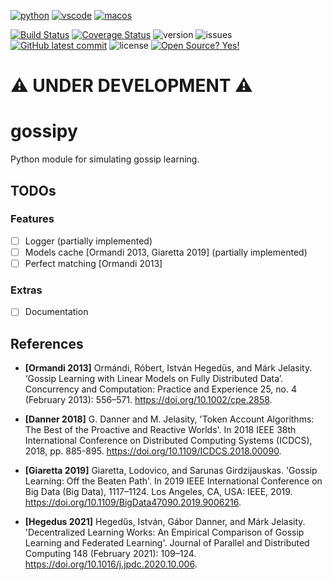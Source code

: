 [travis-img]: https://img.shields.io/travis/com/makgyver/gossipy?style=flat-square
[travis-url]: https://app.travis-ci.com/github/makgyver/gossipy

[language]: https://img.shields.io/github/languages/top/makgyver/gossipy?style=flat-square
[issues]: https://img.shields.io/github/issues/makgyver/gossipy?style=flat-square
[license]: https://img.shields.io/github/license/makgyver/gossipy?style=flat-square
[version]: https://img.shields.io/badge/python-3.7|3.8|3.9-blue?style=flat-square

[![python](https://img.shields.io/badge/PYTHON-red?style=for-the-badge&logo=python&logoColor=white)](https://www.python.org/)
[![vscode](https://img.shields.io/badge/VSCODE-blue?style=for-the-badge&logo=visualstudiocode)](https://code.visualstudio.com/)
[![macos](https://img.shields.io/badge/macOS-grey?style=for-the-badge&logo=apple)](https://code.visualstudio.com/)


[![Build Status][travis-img]][travis-url]
[![Coverage Status](https://badgen.net/coveralls/c/github/makgyver/gossipy?style=flat-square)](https://coveralls.io/github/makgyver/gossipy?branch=main)
![version] ![issues]
[![GitHub latest commit](https://img.shields.io/github/last-commit/makgyver/gossipy?style=flat-square)](https://github.com/makgyver/gossipy/commit/)
![license]
[![Open Source? Yes!](https://badgen.net/badge/Open%20Source%20%3F/Yes%21/blue?icon=github&style=flat-square)](https://github.com/makgyver/gossipy/)


# :warning: UNDER DEVELOPMENT :warning:

# gossipy 
Python module for simulating gossip learning.

## TODOs

### Features

- [ ] Logger (partially implemented)
- [ ] Models cache [Ormandi 2013, Giaretta 2019] (partially implemented)
- [ ] Perfect matching [Ormandi 2013]

### Extras

- [ ] Documentation

## References
* **[Ormandi 2013]** Ormándi, Róbert, István Hegedüs, and Márk Jelasity. ‘Gossip Learning with Linear Models on Fully Distributed Data’. Concurrency and Computation: Practice and Experience 25, no. 4 (February 2013): 556–571. https://doi.org/10.1002/cpe.2858.

* **[Danner 2018]** G. Danner and M. Jelasity, 'Token Account Algorithms: The Best of the Proactive and Reactive Worlds'. In 2018 IEEE 38th International Conference on Distributed Computing Systems (ICDCS), 2018, pp. 885-895. https://doi.org/10.1109/ICDCS.2018.00090.

* **[Giaretta 2019]** Giaretta, Lodovico, and Sarunas Girdzijauskas. 'Gossip Learning: Off the Beaten Path'. In 2019 IEEE International Conference on Big Data (Big Data), 1117–1124. Los Angeles, CA, USA: IEEE, 2019. https://doi.org/10.1109/BigData47090.2019.9006216.

* **[Hegedus 2021]** Hegedűs, István, Gábor Danner, and Márk Jelasity. 'Decentralized Learning Works: An Empirical Comparison of Gossip Learning and Federated Learning'. Journal of Parallel and Distributed Computing 148 (February 2021): 109–124. https://doi.org/10.1016/j.jpdc.2020.10.006.
